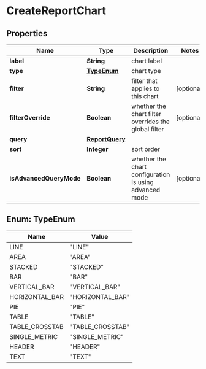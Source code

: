 

# CreateReportChart


## Properties

| Name | Type | Description | Notes |
|------------ | ------------- | ------------- | -------------|
|**label** | **String** | chart label |  |
|**type** | [**TypeEnum**](#TypeEnum) | chart type |  |
|**filter** | **String** | filter that applies to this chart |  [optional] |
|**filterOverride** | **Boolean** | whether the chart filter overrides the global filter |  [optional] |
|**query** | [**ReportQuery**](ReportQuery.md) |  |  |
|**sort** | **Integer** | sort order |  |
|**isAdvancedQueryMode** | **Boolean** | whether the chart configuration is using advanced mode |  [optional] |



## Enum: TypeEnum

| Name | Value |
|---- | -----|
| LINE | &quot;LINE&quot; |
| AREA | &quot;AREA&quot; |
| STACKED | &quot;STACKED&quot; |
| BAR | &quot;BAR&quot; |
| VERTICAL_BAR | &quot;VERTICAL_BAR&quot; |
| HORIZONTAL_BAR | &quot;HORIZONTAL_BAR&quot; |
| PIE | &quot;PIE&quot; |
| TABLE | &quot;TABLE&quot; |
| TABLE_CROSSTAB | &quot;TABLE_CROSSTAB&quot; |
| SINGLE_METRIC | &quot;SINGLE_METRIC&quot; |
| HEADER | &quot;HEADER&quot; |
| TEXT | &quot;TEXT&quot; |




